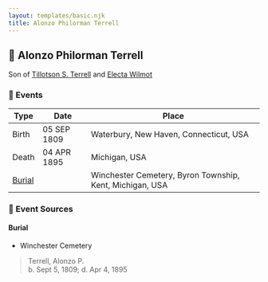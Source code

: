 ```yaml
---
layout: templates/basic.njk
title: Alonzo Philorman Terrell
---
```

## 🔵 Alonzo Philorman Terrell

Son of [Tillotson S. Terrell](/people/2/25548435) and [Electa Wilmot](/people/7/77370498)

### 📆 Events

Type | Date | Place
------ | ------ | ------
Birth | 05 SEP 1809 | Waterbury, New Haven, Connecticut, USA
Death | 04 APR 1895 | Michigan, USA
[Burial](#event-50ea87bb-b387-4657-b303-64a777d88883) |  | Winchester Cemetery, Byron Township, Kent, Michigan, USA

### 📰 Event Sources

#### <a id="event-50ea87bb-b387-4657-b303-64a777d88883"></a> Burial
* Winchester Cemetery
>   
  > Terrell, Alonzo P.  
  > b. Sept 5, 1809; d. Apr 4, 1895
